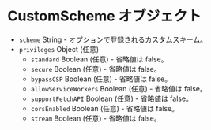 # CustomScheme オブジェクト

* `scheme` String - オプションで登録されるカスタムスキーム。
* `privileges` Object (任意)
  * `standard` Boolean (任意) - 省略値は false。
  * `secure` Boolean (任意) - 省略値は false。
  * `bypassCSP` Boolean (任意) - 省略値は false。
  * `allowServiceWorkers` Boolean (任意) - 省略値は false。
  * `supportFetchAPI` Boolean (任意) - 省略値は false。
  * `corsEnabled` Boolean (任意) - 省略値は false。
  * `stream` Boolean (任意) - 省略値は false。
